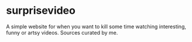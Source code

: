 surprisevideo
=============

A simple website for when you want to kill some time watching interesting, funny or artsy videos. Sources curated by me.
